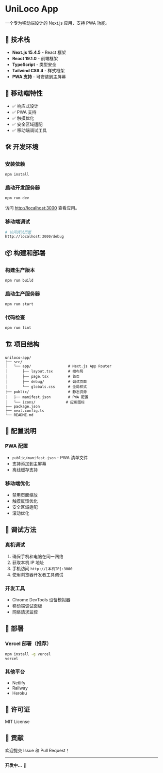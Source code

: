 # UniLoco App

一个专为移动端设计的 Next.js 应用，支持 PWA 功能。

## 🚀 技术栈

- **Next.js 15.4.5** - React 框架
- **React 19.1.0** - 前端框架
- **TypeScript** - 类型安全
- **Tailwind CSS 4** - 样式框架
- **PWA 支持** - 可安装到主屏幕

## 📱 移动端特性

- ✅ 响应式设计
- ✅ PWA 支持
- ✅ 触摸优化
- ✅ 安全区域适配
- ✅ 移动端调试工具

## 🛠️ 开发环境

### 安装依赖
```bash
npm install
```

### 启动开发服务器
```bash
npm run dev
```

访问 [http://localhost:3000](http://localhost:3000) 查看应用。

### 移动端调试
```bash
# 访问调试页面
http://localhost:3000/debug
```

## 📦 构建和部署

### 构建生产版本
```bash
npm run build
```

### 启动生产服务器
```bash
npm run start
```

### 代码检查
```bash
npm run lint
```

## 🏗️ 项目结构

```
uniloco-app/
├── src/
│   └── app/                 # Next.js App Router
│       ├── layout.tsx       # 根布局
│       ├── page.tsx         # 首页
│       ├── debug/           # 调试页面
│       └── globals.css      # 全局样式
├── public/                  # 静态资源
│   ├── manifest.json        # PWA 配置
│   └── icons/              # 应用图标
├── package.json
├── next.config.ts
└── README.md
```

## 🔧 配置说明

### PWA 配置
- `public/manifest.json` - PWA 清单文件
- 支持添加到主屏幕
- 离线缓存支持

### 移动端优化
- 禁用页面缩放
- 触摸反馈优化
- 安全区域适配
- 滚动优化

## 📱 调试方法

### 真机调试
1. 确保手机和电脑在同一网络
2. 获取本机 IP 地址
3. 手机访问 `http://[本机IP]:3000`
4. 使用浏览器开发者工具调试

### 开发工具
- Chrome DevTools 设备模拟器
- 移动端调试面板
- 网络请求监控

## 🚀 部署

### Vercel 部署（推荐）
```bash
npm install -g vercel
vercel
```

### 其他平台
- Netlify
- Railway
- Heroku

## 📄 许可证

MIT License

## 🤝 贡献

欢迎提交 Issue 和 Pull Request！

---

**开发中...** 🚧
